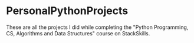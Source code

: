 # PersonalPythonProjects

These are all the projects I did while completing the "Python Programming, CS, Algorithms and Data Structures" course on StackSkills.
